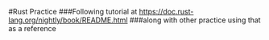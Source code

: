 #Rust Practice 
###Following tutorial at https://doc.rust-lang.org/nightly/book/README.html
###along with other practice using that as a reference
